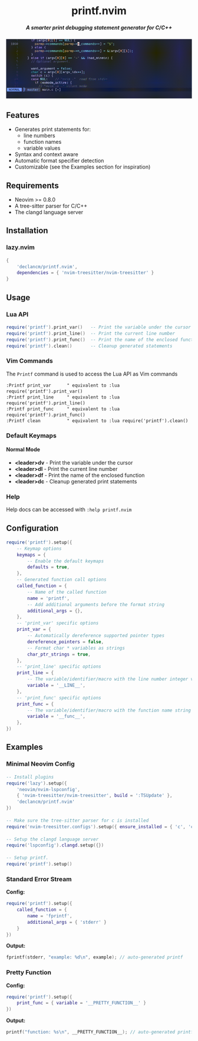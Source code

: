 <div align="center">
    <h1>printf.nvim</h1>
    <h5>A smarter print debugging statement generator for C/C++</h5>
</div>

![printf.nvim](assets/printf_demo.gif "print_var demo")

## Features

- Generates print statements for:
  - line numbers
  - function names
  - variable values
- Syntax and context aware
- Automatic format specifier detection
- Customizable (see the Examples section for inspiration)

## Requirements

- Neovim >= 0.8.0
- A tree-sitter parser for C/C++
- The clangd language server

## Installation

### lazy.nvim

```lua
{
    'declancm/printf.nvim',
    dependencies = { 'nvim-treesitter/nvim-treesitter' }
}
```

## Usage

### Lua API

```lua
require('printf').print_var()   -- Print the variable under the cursor
require('printf').print_line()  -- Print the current line number
require('printf').print_func()  -- Print the name of the enclosed function
require('printf').clean()       -- Cleanup generated statements
```

### Vim Commands

The `Printf` command is used to access the Lua API as Vim commands

```viml
:Printf print_var      " equivalent to :lua require('printf').print_var()
:Printf print_line     " equivalent to :lua require('printf').print_line()
:Printf print_func     " equivalent to :lua require('printf').print_func()
:Printf clean          " equivalent to :lua require('printf').clean()
```

### Default Keymaps

#### Normal Mode

- **\<leader\>dv** - Print the variable under the cursor
- **\<leader\>dl** - Print the current line number
- **\<leader\>df** - Print the name of the enclosed function
- **\<leader\>dc** - Cleanup generated print statements

<!-- panvimdoc-ignore-start -->

### Help

Help docs can be accessed with `:help printf.nvim`

<!-- panvimdoc-ignore-end -->

## Configuration

```lua
require('printf').setup({
    -- Keymap options
    keymaps = {
        -- Enable the default keymaps
        defaults = true,
    },
    -- Generated function call options
    called_function = {
        -- Name of the called function
        name = 'printf',
        -- Add additional arguments before the format string
        additional_args = {},
    },
    -- 'print_var' specific options
    print_var = {
        -- Automatically dereference supported pointer types
        dereference_pointers = false,
        -- Format char * variables as strings
        char_ptr_strings = true,
    },
    -- 'print_line' specific options
    print_line = {
        -- The variable/identifier/macro with the line number integer value
        variable = '__LINE__',
    },
    -- 'print_func' specific options
    print_func = {
        -- The variable/identifier/macro with the function name string
        variable = '__func__',
    },
})
```

## Examples

### Minimal Neovim Config

```lua
-- Install plugins
require('lazy').setup({
    'neovim/nvim-lspconfig',
    { 'nvim-treesitter/nvim-treesitter', build = ':TSUpdate' },
    'declancm/printf.nvim'
})

-- Make sure the tree-sitter parser for c is installed
require('nvim-treesitter.configs').setup({ ensure_installed = { 'c', 'cpp' } })

-- Setup the clangd language server
require('lspconfig').clangd.setup({})

-- Setup printf.
require('printf').setup()
```

### Standard Error Stream

**Config:**

```lua
require('printf').setup({
    called_function = {
        name = 'fprintf',
        additional_args = { 'stderr' }
    }
})
```

**Output:**

```c
fprintf(stderr, "example: %d\n", example); // auto-generated printf
```

### Pretty Function

**Config:**

```lua
require('printf').setup({
    print_func = { variable = '__PRETTY_FUNCTION__' }
})
```

**Output:**

```c
printf("function: %s\n", __PRETTY_FUNCTION__); // auto-generated printf
```
